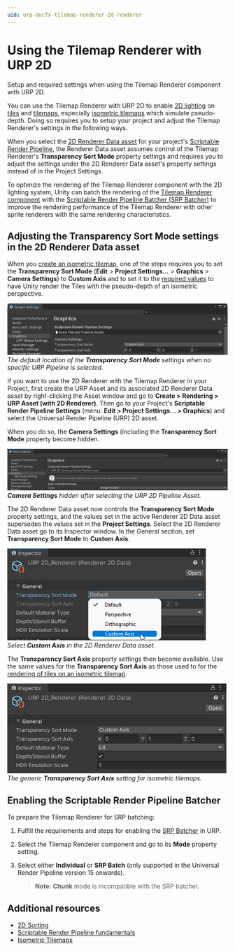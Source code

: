 ```yaml
---
uid: urp-docfx-tilemap-renderer-2d-renderer
---
```

# Using the Tilemap Renderer with URP 2D

Setup and required settings when using the Tilemap Renderer component with URP 2D.

You can use the Tilemap Renderer with URP 2D to enable [2D lighting](../Lights-2D-intro.md) on  [tiles](xref:Tilemap-TileAsset) and [tilemaps](xref:class-Tilemap), especially [isometric tilemaps](xref:Tilemap-Isometric) which simulate pseudo-depth. Doing so requires you to setup your project and adjust the Tilemap Renderer's settings in the following ways.

When you select the [2D Renderer Data asset](../2DRendererData-overview.md) for your project's [Scriptable Render Pipeline](xref:ScriptableRenderPipeline), the Renderer Data asset assumes control of the Tilemap Renderer's **Transparency Sort Mode** property settings and requires you to adjust the settings under the 2D Renderer Data asset's property settings instead of in the Project Settings.

To optimize the rendering of the Tilemap Renderer component with the 2D lighting system, Unity can batch the rendering of the [Tilemap Renderer component](xref:class-TilemapRenderer) with the [Scriptable Render Pipeline Batcher (SRP Batcher)](xref:SRPBatcher) to improve the rendering performance of the Tilemap Renderer with other sprite renderers with the same rendering characteristics.

## Adjusting the Transparency Sort Mode settings in the 2D Renderer Data asset

When you [create an isometric tilemap](xref:Tilemap-Isometric-CreateIso), one of the steps requires you to set the **Transparency Sort Mode** (**Edit** &gt; **Project Settings...** &gt; **Graphics** &gt; **Camera Settings**) to **Custom Axis** and to set it to the [required values](https://docs.unity3d.com/Manual/Tilemap-Isometric-CreateIso.html#customaxis) to have Unity render the Tiles with the pseudo-depth of an isometric perspective.

![Default property](../Images/2D/non-renderer2d-project-settings.png)<br/>*The default location of the* ***Transparency Sort Mode*** *settings when no specific URP Pipeline is selected.*

If you want to use the 2D Renderer with the Tilemap Renderer in your Project, first create the URP Asset and its associated 2D Renderer Data asset by right-clicking the Asset window and go to **Create &gt; Rendering &gt; URP Asset (with 2D Renderer)**. Then go to your Project's **Scriptable Render Pipeline Settings** (menu: **Edit &gt; Project Settings... &gt; Graphics**) and select the Universal Render Pipeline (URP) 2D asset.

When you do so, the **Camera Settings** (including the **Transparency Sort Mode** property become hidden.

![Camera Settings hidden after selecting a Universal Render Pipeline Asset.](../Images/2D/renderer-2d-selected.png)<br/>***Camera Settings*** *hidden after selecting the URP 2D Pipeline Asset.*

The 2D Renderer Data asset now controls the **Transparency Sort Mode** property settings, and the values set in the active Renderer 2D Data asset supersedes the values set in the **Project Settings**. Select the 2D Renderer Data asset go to its Inspector window. In the General section, set **Transparency Sort Mode** to **Custom Axis**.

![](../Images/2D/renderer-2d-custom-axis.png)<br/>*Select* ***Custom Axis*** *in the 2D Renderer Data asset.*

The **Transparency Sort Axis** property settings then become available. Use the same values for the **Transparency Sort Axis** as those used to for the [rendering of tiles on an isometric tilemap](https://docs.unity3d.com/Manual/Tilemap-Isometric-CreateIso.html#customaxis).

![Renderer 2D asset properties](../Images/2D/renderer-data-asset-properties.png)<br/>*The generic* ***Transparency Sort Axis*** *setting for isometric tilemaps.*

## Enabling the Scriptable Render Pipeline Batcher

To prepare the Tilemap Renderer for SRP batching:

1. Fulfill the requirements and steps for enabling the [SRP Batcher](https://docs.unity3d.com/Manual/SRPBatcher.html#using-the-srp-batcher) in URP.
2. Select the Tilemap Renderer component and go to its **Mode** property setting.
3. Select either **Individual** or **SRP Batch** (only supported in the Universal Render Pipeline version 15 onwards).

    > **Note**: **Chunk** mode is incompatible with the SRP batcher.

## Additional resources

* [2D Sorting](xref:2DSorting)
* [Scriptable Render Pipeline fundamentals](xref:ScriptableRenderPipeline)
* [Isometric Tilemaps](xref:Tilemap-Isometric)
